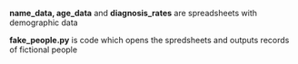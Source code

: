 **name_data, age_data** and **diagnosis_rates** are spreadsheets with demographic data

**fake_people.py** is code which opens the spredsheets and outputs records of fictional people

